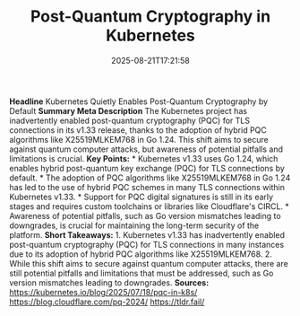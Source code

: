 ﻿---
title: "Post-Quantum Cryptography in Kubernetes"
date: "2025-08-21T17:21:58"
category: "Markets"
summary: ""
slug: "postquantum cryptography in kubernetes"
source_urls:
  - "https://kubernetes.io/blog/2025/07/18/pqc-in-k8s/"
seo:
  title: "Post-Quantum Cryptography in Kubernetes | Hash n Hedge"
  description: ""
  keywords: ["news", "markets", "brief"]
---
**Headline** Kubernetes Quietly Enables Post-Quantum Cryptography by Default  **Summary Meta Description** The Kubernetes project has inadvertently enabled post-quantum cryptography (PQC) for TLS connections in its v1.33 release, thanks to the adoption of hybrid PQC algorithms like X25519MLKEM768 in Go 1.24. This shift aims to secure against quantum computer attacks, but awareness of potential pitfalls and limitations is crucial.  **Key Points:**  * Kubernetes v1.33 uses Go 1.24, which enables hybrid post-quantum key exchange (PQC) for TLS connections by default. * The adoption of PQC algorithms like X25519MLKEM768 in Go 1.24 has led to the use of hybrid PQC schemes in many TLS connections within Kubernetes v1.33. * Support for PQC digital signatures is still in its early stages and requires custom toolchains or libraries like Cloudflare's CIRCL. * Awareness of potential pitfalls, such as Go version mismatches leading to downgrades, is crucial for maintaining the long-term security of the platform.  **Short Takeaways:**  1.  Kubernetes v1.33 has inadvertently enabled post-quantum cryptography (PQC) for TLS connections in many instances due to its adoption of hybrid PQC algorithms like X25519MLKEM768. 2.  While this shift aims to secure against quantum computer attacks, there are still potential pitfalls and limitations that must be addressed, such as Go version mismatches leading to downgrades.  **Sources:** https://kubernetes.io/blog/2025/07/18/pqc-in-k8s/ https://blog.cloudflare.com/pq-2024/ https://tldr.fail/ 
